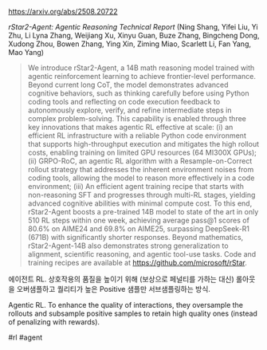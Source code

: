 https://arxiv.org/abs/2508.20722

*rStar2-Agent: Agentic Reasoning Technical Report* (Ning Shang, Yifei Liu, Yi Zhu, Li Lyna Zhang, Weijiang Xu, Xinyu Guan, Buze Zhang, Bingcheng Dong, Xudong Zhou, Bowen Zhang, Ying Xin, Ziming Miao, Scarlett Li, Fan Yang, Mao Yang)

> We introduce rStar2-Agent, a 14B math reasoning model trained with agentic reinforcement learning to achieve frontier-level performance. Beyond current long CoT, the model demonstrates advanced cognitive behaviors, such as thinking carefully before using Python coding tools and reflecting on code execution feedback to autonomously explore, verify, and refine intermediate steps in complex problem-solving. This capability is enabled through three key innovations that makes agentic RL effective at scale: (i) an efficient RL infrastructure with a reliable Python code environment that supports high-throughput execution and mitigates the high rollout costs, enabling training on limited GPU resources (64 MI300X GPUs); (ii) GRPO-RoC, an agentic RL algorithm with a Resample-on-Correct rollout strategy that addresses the inherent environment noises from coding tools, allowing the model to reason more effectively in a code environment; (iii) An efficient agent training recipe that starts with non-reasoning SFT and progresses through multi-RL stages, yielding advanced cognitive abilities with minimal compute cost. To this end, rStar2-Agent boosts a pre-trained 14B model to state of the art in only 510 RL steps within one week, achieving average pass@1 scores of 80.6% on AIME24 and 69.8% on AIME25, surpassing DeepSeek-R1 (671B) with significantly shorter responses. Beyond mathematics, rStar2-Agent-14B also demonstrates strong generalization to alignment, scientific reasoning, and agentic tool-use tasks. Code and training recipes are available at https://github.com/microsoft/rStar.

에이전트 RL. 상호작용의 품질을 높이기 위해 (보상으로 페널티를 가하는 대신) 롤아웃을 오버샘플하고 퀄리티가 높은 Positive 샘플만 서브샘플링하는 방식.

Agentic RL. To enhance the quality of interactions, they oversample the rollouts and subsample positive samples to retain high quality ones (instead of penalizing with rewards).

#rl #agent 
